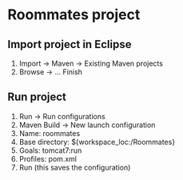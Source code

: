 # Roommates project

## Import project in Eclipse

1. Import -> Maven -> Existing Maven projects
2. Browse -> ... Finish

## Run project

1. Run -> Run configurations
2. Maven Build -> New launch configuration 
3. Name: roommates 
4. Base directory: ${workspace_loc:/Roommates} 
5. Goals: tomcat7:run
6. Profiles: pom.xml 
7. Run (this saves the configuration)



